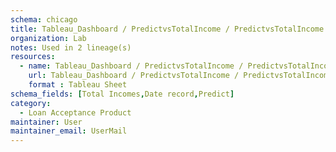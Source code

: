 ```yaml
---
schema: chicago
title: Tableau_Dashboard / PredictvsTotalIncome / PredictvsTotalIncome :: Tableau Sheet :: kensuintegration site :: Loan Acceptance Product
organization: Lab
notes: Used in 2 lineage(s)
resources:
  - name: Tableau_Dashboard / PredictvsTotalIncome / PredictvsTotalIncome :: Tableau Sheet :: kensuintegration site :: Loan Acceptance Product 
    url: Tableau_Dashboard / PredictvsTotalIncome / PredictvsTotalIncome :: Tableau Sheet :: kensuintegration site :: Loan Acceptance Product 
    format : Tableau Sheet
schema_fields: [Total Incomes,Date record,Predict]
category:
  - Loan Acceptance Product
maintainer: User
maintainer_email: UserMail
---
```

